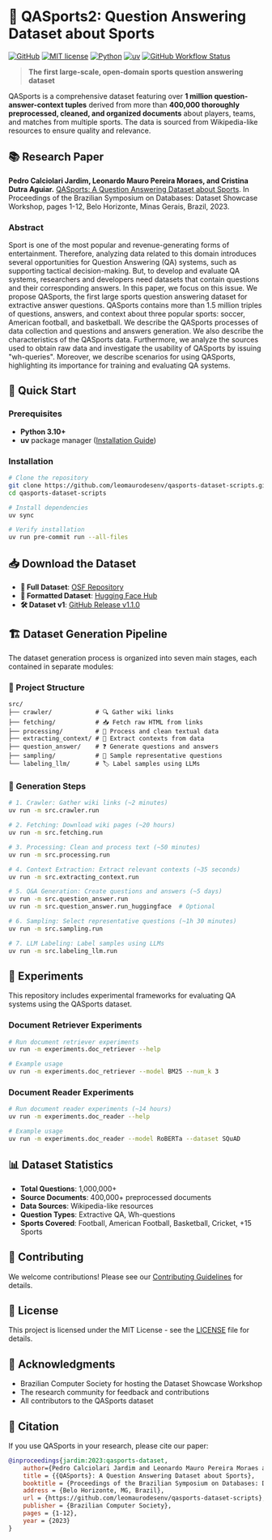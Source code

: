 # 📄 QASports2: Question Answering Dataset about Sports

[![GitHub](https://img.shields.io/static/v1?label=Code&message=GitHub&color=blue&style=flat-square)](https://github.com/leomaurodesenv/qasports-dataset-scripts)
[![MIT license](https://img.shields.io/static/v1?label=License&message=MIT&color=blue&style=flat-square)](LICENSE)
[![Python](https://img.shields.io/static/v1?label=Python&message=3.9&color=blue&style=flat-square)](https://www.python.org/downloads/)
[![uv](https://img.shields.io/static/v1?label=Package&message=uv&color=orange&style=flat-square)](https://github.com/astral-sh/uv)
[![GitHub Workflow Status](https://img.shields.io/github/actions/workflow/status/leomaurodesenv/qasports-dataset-scripts/continuous-integration.yml?label=Build&style=flat-square)](https://github.com/leomaurodesenv/qasports-dataset-scripts/actions/workflows/continuous-integration.yml)

> **The first large-scale, open-domain sports question answering dataset**

QASports is a comprehensive dataset featuring over **1 million question-answer-context tuples** derived from more than **400,000 thoroughly preprocessed, cleaned, and organized documents** about players, teams, and matches from multiple sports. The data is sourced from Wikipedia-like resources to ensure quality and relevance.

## 📚 Research Paper

**Pedro Calciolari Jardim, Leonardo Mauro Pereira Moraes, and Cristina Dutra Aguiar.** [QASports: A Question Answering Dataset about Sports](https://doi.org/10.5753/dsw.2023.233602). In Proceedings of the Brazilian Symposium on Databases: Dataset Showcase Workshop, pages 1-12, Belo Horizonte, Minas Gerais, Brazil, 2023.

### Abstract

Sport is one of the most popular and revenue-generating forms of entertainment. Therefore, analyzing data related to this domain introduces several opportunities for Question Answering (QA) systems, such as supporting tactical decision-making. But, to develop and evaluate QA systems, researchers and developers need datasets that contain questions and their corresponding answers. In this paper, we focus on this issue. We propose QASports, the first large sports question answering dataset for extractive answer questions. QASports contains more than 1.5 million triples of questions, answers, and context about three popular sports: soccer, American football, and basketball. We describe the QASports processes of data collection and questions and answers generation. We also describe the characteristics of the QASports data. Furthermore, we analyze the sources used to obtain raw data and investigate the usability of QASports by issuing "wh-queries". Moreover, we describe scenarios for using QASports, highlighting its importance for training and evaluating QA systems.

## 🚀 Quick Start

### Prerequisites

- **Python 3.10+**
- **uv** package manager ([Installation Guide](https://github.com/astral-sh/uv))

### Installation

```bash
# Clone the repository
git clone https://github.com/leomaurodesenv/qasports-dataset-scripts.git
cd qasports-dataset-scripts

# Install dependencies
uv sync

# Verify installation
uv run pre-commit run --all-files
```

## 📥 Download the Dataset

- **🎲 Full Dataset**: [OSF Repository](https://osf.io/n7r23/)
- **🎲 Formatted Dataset**: [Hugging Face Hub](https://huggingface.co/datasets/leomaurodesenv/QASports2)
- **🛠 Dataset v1**: [GitHub Release v1.1.0](https://github.com/leomaurodesenv/qasports-dataset-scripts/tree/v1.1.0)

## 🏗️ Dataset Generation Pipeline

The dataset generation process is organized into seven main stages, each contained in separate modules:

### 📁 Project Structure

```
src/
├── crawler/            # 🔍 Gather wiki links
├── fetching/           # 📥 Fetch raw HTML from links
├── processing/         # 🧹 Process and clean textual data
├── extracting_context/ # 📄 Extract contexts from data
├── question_answer/    # ❓ Generate questions and answers
├── sampling/           # 🎯 Sample representative questions
└── labeling_llm/       # 🏷️ Label samples using LLMs
```

### 🔄 Generation Steps

```bash
# 1. Crawler: Gather wiki links (~2 minutes)
uv run -m src.crawler.run

# 2. Fetching: Download wiki pages (~20 hours)
uv run -m src.fetching.run

# 3. Processing: Clean and process text (~50 minutes)
uv run -m src.processing.run

# 4. Context Extraction: Extract relevant contexts (~35 seconds)
uv run -m src.extracting_context.run

# 5. Q&A Generation: Create questions and answers (~5 days)
uv run -m src.question_answer.run
uv run -m src.question_answer.run_huggingface  # Optional

# 6. Sampling: Select representative questions (~1h 30 minutes)
uv run -m src.sampling.run

# 7. LLM Labeling: Label samples using LLMs
uv run -m src.labeling_llm.run
```

## 🧪 Experiments

This repository includes experimental frameworks for evaluating QA systems using the QASports dataset.

### Document Retriever Experiments

```bash
# Run document retriever experiments
uv run -m experiments.doc_retriever --help

# Example usage
uv run -m experiments.doc_retriever --model BM25 --num_k 3
```

### Document Reader Experiments

```bash
# Run document reader experiments (~14 hours)
uv run -m experiments.doc_reader --help

# Example usage
uv run -m experiments.doc_reader --model RoBERTa --dataset SQuAD
```

## 📊 Dataset Statistics

- **Total Questions**: 1,000,000+
- **Source Documents**: 400,000+ preprocessed documents
- **Data Sources**: Wikipedia-like resources
- **Question Types**: Extractive QA, Wh-questions
- **Sports Covered**: Football, American Football, Basketball, Cricket, +15 Sports

## 🤝 Contributing

We welcome contributions! Please see our [Contributing Guidelines](CONTRIBUTING.md) for details.

## 📄 License

This project is licensed under the MIT License - see the [LICENSE](LICENSE) file for details.

## 🙏 Acknowledgments

- Brazilian Computer Society for hosting the Dataset Showcase Workshop
- The research community for feedback and contributions
- All contributors to the QASports dataset

## 📖 Citation

If you use QASports in your research, please cite our paper:

```bibtex
@inproceedings{jardim:2023:qasports-dataset,
    author={Pedro Calciolari Jardim and Leonardo Mauro Pereira Moraes and Cristina Dutra Aguiar},
    title = {{QASports}: A Question Answering Dataset about Sports},
    booktitle = {Proceedings of the Brazilian Symposium on Databases: Dataset Showcase Workshop},
    address = {Belo Horizonte, MG, Brazil},
    url = {https://github.com/leomaurodesenv/qasports-dataset-scripts},
    publisher = {Brazilian Computer Society},
    pages = {1-12},
    year = {2023}
}
```
